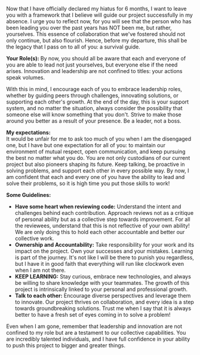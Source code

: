 Now that I have officially declared my hiatus for 6 months, I want to leave you with a framework that I believe will guide our project successfully in my absence. I urge you to reflect now, for you will see that the person who has been leading you over the past years has NOT been me, but rather, yourselves. This essence of collaboration that we've fostered should not only continue, but also flourish. Hence, before my departure, this shall be the legacy that I pass on to all of you: a survival guide.

**Your Role(s):**
By now, you should all be aware that each and everyone of you are able to lead not just yourselves, but everyone else if the need arises. Innovation and leadership are not confined to titles: your actions speak volumes.

With this in mind, I encourage each of you to embrace leadership roles, whether by guiding peers through challenges, innovating solutions, or supporting each other's growth. At the end of the day, this is your support system, and no matter the situation, always consider the possibility that someone else will know something that you don't. Strive to make those around you better as a result of your presence. Be a leader, not a boss.

**My expectations:**  
It would be unfair for me to ask too much of you when I am the disengaged one, but I have but one expectation for all of you: to maintain our environment of mutual respect, open communication, and keep pursuing the best no matter what you do. You are not only custodians of our current project but also pioneers shaping its future. Keep talking, be proactive in solving problems, and support each other in every possible way. By now, I am confident that each and every one of you have the ability to lead and solve their problems, so it is high time you put those skills to work!

**Some Guidelines:**  
- **Have some heart when reviewing code:** Understand the intent and challenges behind each contribution. Approach reviews not as a critique of personal ability but as a collective step towards improvement. For all the reviewees, understand that this is not reflective of your own ability! We are only doing this to hold each other accountable and better our collective work.
- **Ownership and Accountability:** Take responsibility for your work and its impact on the project. Own your successes and your mistakes. Learning is part of the journey. It's not like I will be there to punish you regardless, but I have it in good faith that everything will run like clockwork even when I am not there.
- **KEEP LEARNING:** Stay curious, embrace new technologies, and always be willing to share knowledge with your teammates. The growth of this project is intrinsically linked to your personal and professional growth.
- **Talk to each other:** Encourage diverse perspectives and leverage them to innovate. Our project thrives on collaboration, and every idea is a step towards groundbreaking solutions. Trust me when I say that it is always better to have a fresh set of eyes coming in to solve a problem!

Even when I am gone, remember that leadership and innovation are not confined to my role but are a testament to our collective capabilities. You are incredibly talented individuals, and I have full confidence in your ability to push this project to bigger and greater things.